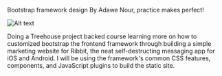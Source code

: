 
Bootstrap framework design By Adawe Nour, practice makes perfect!

![Alt text](/path/to/http://land-book.com/wp-content/uploads/2014/01/treehouse.png)

Doing a Treehouse project backed course learning more on how to customized bootstrap the frontend framework through building a simple marketing website for Ribbit, the neat self-destructing messaging app for iOS and Android. I will be using the framework's common CSS features, components, and JavaScript plugins to build the static site.

